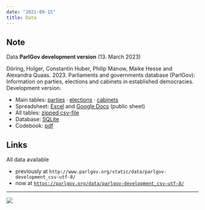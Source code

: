 ```yaml
---
date: "2021-09-15"
title: Data
---
```


## Note

Data __ParlGov development version__ (13. March 2023)

Döring, Holger, Constantin Huber, Philip Manow, Maike Hesse and Alexandra Quaas. 2023. Parliaments and governments database (ParlGov): Information on parties, elections and cabinets in established democracies. Development version.

+ Main tables:
  [parties](/data/parlgov-development_csv-utf-8/view_party.csv) ·
  [elections](/data/parlgov-development_csv-utf-8/view_election.csv) ·
  [cabinets](/data/parlgov-development_csv-utf-8/view_cabinet.csv)
+ Spreadsheet: <a href="/data/parlgov.xlsx" download>Excel</a> and [Google
  Docs](https://docs.google.com/spreadsheets/d/1C9n-DO37oGrMeixVWERVQ1EZJPjaAotG/edit?usp=sharing&ouid=112821459381085092698&rtpof=true&sd=true)
  (public sheet)
+ All tables: [zipped csv-file](/data/parlgov-development_csv-utf-8.zip)
+ Database: [SQLite](/data/parlgov-development.db)
+ Codebook: [pdf](/data/codebook.pdf)

## Links

All data available

+ previously at `http://www.parlgov.org/static/data/parlgov-development_csv-utf-8/`
+ now at [`https://parlgov.org/data/parlgov-development_csv-utf-8/`](https://parlgov.org/data/parlgov-development_csv-utf-8/)

---

![](/images/parlgov-countries.png)
